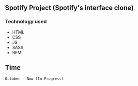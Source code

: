 ## Spotify Project (Spotify's interface clone)

### Technology used

* HTML
* CSS
* JS
* SASS
* BEM

## Time

```
October - Now (In Progress)
```
